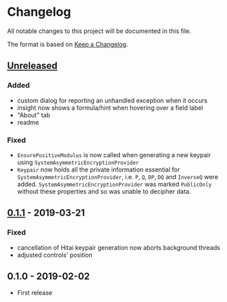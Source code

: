 # Changelog
All notable changes to this project will be documented in this file.

The format is based on [Keep a Changelog](https://keepachangelog.com/en/1.0.0/).

## [Unreleased]
### Added
- custom dialog for reporting an unhandled exception when it occurs
- insight now shows a formula/hint when hovering over a field label
- "About" tab
- readme
### Fixed
- `EnsurePositiveModulus` is now called when generating a new keypair using
`SystemAsymmetricEncryptionProvider`
- `Keypair` now holds all the private information essential for
`SystemAsymmetricEncryptionProvider`, i.e. `P`, `Q`, `DP`, `DQ` and `InverseQ`
were added. `SystemAsymmetricEncryptionProvider` was marked `PublicOnly` without
these properties and so was unable to decipher data.

## [0.1.1] - 2019-03-21
### Fixed
- cancellation of Hitai keypair generation now aborts background threads
- adjusted controls' position

## 0.1.0 - 2019-02-02
- First release

[Unreleased]: https://github.com/sorashi/hitai/compare/v0.1.1...HEAD
[0.1.1]: https://github.com/sorashi/hitai/compare/v0.1.0...v0.1.1
